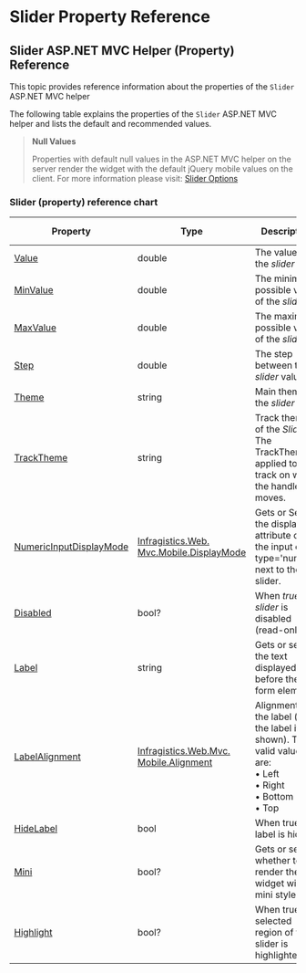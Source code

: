 ﻿<!--
|metadata|
{
    "fileName": "slider-property-reference",
    "controlName": "Slider",
    "tags": ["API"]
}
|metadata|
-->

# Slider Property Reference

## Slider ASP.NET MVC Helper (Property) Reference

This topic provides reference information about the properties of the `Slider` ASP.NET MVC helper



The following table explains the properties of the `Slider` ASP.NET MVC helper and lists the default and recommended values.

>**Null Values**
>
> Properties with default null values in the ASP.NET MVC helper on the server render the widget with the default jQuery mobile values on the client. For more information please visit: [Slider Options](http://api.jquerymobile.com/slider/)


### Slider (property) reference chart

Property | Type | Description | Values(**Default Value**)
---|---|---|---
[Value](Infragistics.Web.Mvc.Mobile~Infragistics.Web.Mvc.Mobile.SliderWrapper~Value.html) | double | The value of the *slider* | *30.0*
[MinValue](Infragistics.Web.Mvc.Mobile~Infragistics.Web.Mvc.Mobile.SliderWrapper~MinValue.html) | double | The minimum possible value of the *slider* | *0.0*
[MaxValue](Infragistics.Web.Mvc.Mobile~Infragistics.Web.Mvc.Mobile.SliderWrapper~MaxValue.html) | double | The maximum possible value of the *slider* | *100.0*
[Step](Infragistics.Web.Mvc.Mobile~Infragistics.Web.Mvc.Mobile.SliderWrapper~Step.html) | double | The step between two *slider* values. | *10.0*
[Theme](Infragistics.Web.Mvc.Mobile~Infragistics.Web.Mvc.Mobile.SliderWrapper~Theme.html) | string | Main theme of the *slider* | *null*
[TrackTheme](Infragistics.Web.Mvc.Mobile~Infragistics.Web.Mvc.Mobile.SliderWrapper~TrackTheme.html) | string | Track theme of the *Slider*. The TrackTheme is applied to the track on which the handle moves. | *null*
[NumericInputDisplayMode](Infragistics.Web.Mvc.Mobile~Infragistics.Web.Mvc.Mobile.SliderWrapper~NumericInputDisplayMode.html) | [Infragistics.Web. Mvc.Mobile.DisplayMode](Infragistics.Web.Mvc.Mobile~Infragistics.Web.Mvc.Mobile.DisplayMode.html) | Gets or Sets the display attribute on the input of type='number' next to the slider. | *Inline*
[Disabled](Infragistics.Web.Mvc.Mobile~Infragistics.Web.Mvc.Mobile.SliderWrapper~Disabled.html) | bool? | When *true* the *slider* is disabled (read-only). | *null*
[Label](Infragistics.Web.Mvc.Mobile~Infragistics.Web.Mvc.Mobile.SliderWrapper~Label.html) | string | Gets or sets the text displayed before the form element. | *null*
[LabelAlignment](Infragistics.Web.Mvc.Mobile~Infragistics.Web.Mvc.Mobile.SliderWrapper~LabelAlignment.html) | [Infragistics.Web.Mvc. Mobile.Alignment](Infragistics.Web.Mvc.Mobile~Infragistics.Web.Mvc.Mobile.Alignment.html) | Alignment of the label (if the label it is shown). The valid values are:  <br/> • Left <br/> • Right <br/> • Bottom <br/> • Top | *Top*
[HideLabel](Infragistics.Web.Mvc.Mobile~Infragistics.Web.Mvc.Mobile.SliderWrapper~HideLabel.html) | bool | When true the label is hidden | *false*
[Mini](Infragistics.Web.Mvc.Mobile~Infragistics.Web.Mvc.Mobile.SliderWrapper~Mini.html) | bool? | Gets or sets whether to render the widget with mini styles | *null*
[Highlight](Infragistics.Web.Mvc.Mobile~Infragistics.Web.Mvc.Mobile.SliderWrapper~Highlight.html) | bool? | When true the selected region of the slider is highlighted | *null*

